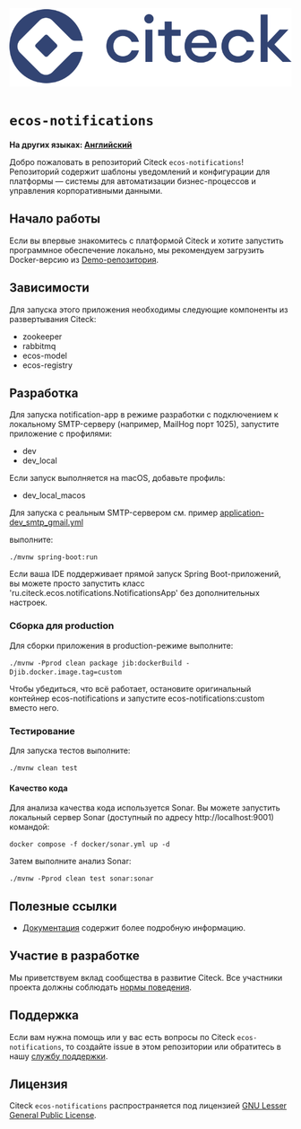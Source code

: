 ![Citeck ECOS Logo](https://raw.githubusercontent.com/Citeck/ecos-ui/develop/public/img/logo/ecos-logo.svg)

# `ecos-notifications`

**На других языках: [Английский](README.md)**

Добро пожаловать в репозиторий Citeck `ecos-notifications`! Репозиторий содержит шаблоны уведомлений и конфигурации для платформы — системы для автоматизации бизнес-процессов и управления корпоративными данными.

## Начало работы

Если вы впервые знакомитесь с платформой Citeck и хотите запустить программное обеспечение локально, мы рекомендуем загрузить Docker-версию из [Demo-репозитория](https://github.com/Citeck/citeck-community).

## Зависимости

Для запуска этого приложения необходимы следующие компоненты из развертывания Citeck:

* zookeeper
* rabbitmq
* ecos-model
* ecos-registry

## Разработка

Для запуска notification-app в режиме разработки с подключением к локальному SMTP-серверу (например, MailHog порт 1025), запустите приложение с профилями:

- dev
- dev_local

Если запуск выполняется на macOS, добавьте профиль:

- dev_local_macos

Для запуска с реальным SMTP-сервером см. пример [application-dev_smtp_gmail.yml](src/main/resources/config/application-dev_smtp_gmail.yml)

выполните:

```
./mvnw spring-boot:run
```

Если ваша IDE поддерживает прямой запуск Spring Boot-приложений, вы можете просто запустить класс 'ru.citeck.ecos.notifications.NotificationsApp' без дополнительных настроек.

### Сборка для production

Для сборки приложения в production-режиме выполните:

```
./mvnw -Pprod clean package jib:dockerBuild -Djib.docker.image.tag=custom 
```

Чтобы убедиться, что всё работает, остановите оригинальный контейнер ecos-notifications и запустите ecos-notifications:custom вместо него.

### Тестирование

Для запуска тестов выполните:

```
./mvnw clean test
```

#### Качество кода

Для анализа качества кода используется Sonar. Вы можете запустить локальный сервер Sonar (доступный по адресу http://localhost:9001) командой:

```
docker compose -f docker/sonar.yml up -d
```

Затем выполните анализ Sonar:

```
./mvnw -Pprod clean test sonar:sonar
```

## Полезные ссылки

- [Документация](https://citeck-ecos.readthedocs.io/ru/latest/index.html) содержит более подробную информацию.

## Участие в разработке

Мы приветствуем вклад сообщества в развитие Citeck. Все участники проекта должны соблюдать [нормы поведения](https://github.com/rubygems/rubygems/blob/master/CODE_OF_CONDUCT.md).

## Поддержка

Если вам нужна помощь или у вас есть вопросы по Citeck `ecos-notifications`, то создайте issue в этом репозитории или обратитесь в нашу [службу поддержки](mailto:support@citeck.ru).

## Лицензия

Citeck `ecos-notifications` распространяется под лицензией [GNU Lesser General Public License](LICENSE).
